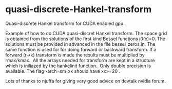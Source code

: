 quasi-discrete-Hankel-transform
===============================

Quasi-discrete Hankel transform for CUDA enabled gpu.

Example of how to do CUDA quasi-discret Hankel transform. 
The space grid is obtained from the solutions of the first kind Bessel functions j0(x)=0.  The solutions must be provided in advanced in the file  bessel_zeros.in. 
The same function is used for for doing forward or backward transform. 
If a forward (r->k) transform is made the results must be multiplied by rmax/kmax..
All the arrays needed for transform are kept in a structure which is iniliazed by the hankelinit function..
Only double precision is available. The flag -arch=sm_xx should have xx>=20 .

Lots of thanks to njuffa for giving very good advice on devtalk nvidia forum.
